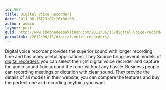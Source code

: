```yaml
---
id: 567
title: Digital Voice Recorders
date: 2011-06-15T23:07:26+00:00
author: admin
layout: post
guid: http://www.shobhadeepaksingh.com/2011/06/15/digital-voice-recorders/
permalink: /2011/06/15/digital-voice-recorders/
---
```

Digital voice recorder provides the superior sound with longer recording time and has many useful applications. They Source bring several models of [digital recorders](http://www.thesource.ca/estore/category.aspx?language=en-CA&catalog=Online&category=Audio+Recorders), you can select the right digital voice recorder and capture the audio sound from around the room without any hassle. Business people can recording meetings or dictation with clear sound. They provide the details of all models in their website, you can compare the features and buy the perfect one and recording anything you want.